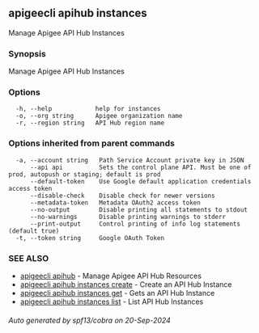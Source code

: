 ## apigeecli apihub instances

Manage Apigee API Hub Instances

### Synopsis

Manage Apigee API Hub Instances

### Options

```
  -h, --help            help for instances
  -o, --org string      Apigee organization name
  -r, --region string   API Hub region name
```

### Options inherited from parent commands

```
  -a, --account string   Path Service Account private key in JSON
      --api api          Sets the control plane API. Must be one of prod, autopush or staging; default is prod
      --default-token    Use Google default application credentials access token
      --disable-check    Disable check for newer versions
      --metadata-token   Metadata OAuth2 access token
      --no-output        Disable printing all statements to stdout
      --no-warnings      Disable printing warnings to stderr
      --print-output     Control printing of info log statements (default true)
  -t, --token string     Google OAuth Token
```

### SEE ALSO

* [apigeecli apihub](apigeecli_apihub.md)	 - Manage Apigee API Hub Resources
* [apigeecli apihub instances create](apigeecli_apihub_instances_create.md)	 - Create an API Hub Instance
* [apigeecli apihub instances get](apigeecli_apihub_instances_get.md)	 - Gets an API Hub Instance
* [apigeecli apihub instances list](apigeecli_apihub_instances_list.md)	 - List API Hub Instances

###### Auto generated by spf13/cobra on 20-Sep-2024

